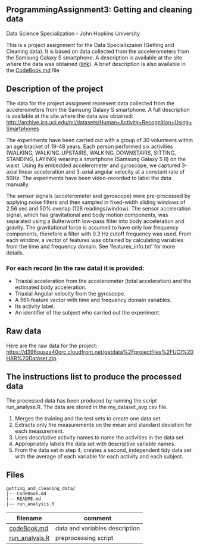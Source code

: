 
ProgrammingAssignment3: Getting and cleaning data
----
Data Science Specialization - John Hopkins University

This is a project assignment for the Data Specialiszaion (Getting and Cleaning data). It is based on data collected from the accelerometers from the Samsung Galaxy S smartphone. A  description is available at the site where the data was obtained ([link](http://archive.ics.uci.edu/ml/datasets/Human+Activity+Recognition+Using+Smartphones)). A brief description is also available in the [CodeBook.md](./CodeBook.md) file


## Description of the project
The data for the project assigment represent data collected from the accelerometers from the Samsung Galaxy S smartphone. A full description is available at the site where the data was obtained:
http://archive.ics.uci.edu/ml/datasets/Human+Activity+Recognition+Using+Smartphones

The experiments have been carried out with a group of 30 volunteers within an age bracket of 19-48 years. Each person performed six activities (WALKING, WALKING_UPSTAIRS, WALKING_DOWNSTAIRS, SITTING, STANDING, LAYING) wearing a smartphone (Samsung Galaxy S II) on the waist. Using its embedded accelerometer and gyroscope, we captured 3-axial linear acceleration and 3-axial angular velocity at a constant rate of 50Hz. The experiments have been video-recorded to label the data manually. 

The sensor signals (accelerometer and gyroscope) were pre-processed by applying noise filters and then sampled in fixed-width sliding windows of 2.56 sec and 50% overlap (128 readings/window). The sensor acceleration signal, which has gravitational and body motion components, was separated using a Butterworth low-pass filter into body acceleration and gravity. The gravitational force is assumed to have only low frequency components, therefore a filter with 0.3 Hz cutoff frequency was used. From each window, a vector of features was obtained by calculating variables from the time and frequency domain. See 'features_info.txt' for more details. 

### For each record (in the raw data) it is provided:

- Triaxial acceleration from the accelerometer (total acceleration) and the estimated body acceleration.
- Triaxial Angular velocity from the gyroscope. 
- A 561-feature vector with time and frequency domain variables. 
- Its activity label. 
- An identifier of the subject who carried out the experiment.

## Raw data
Here are the raw data for the project:
https://d396qusza40orc.cloudfront.net/getdata%2Fprojectfiles%2FUCI%20HAR%20Dataset.zip
 

## The instructions list to produce the processed data
The processed data has been produced by running the script run_analyse.R. The data are stored in the my_dataset_avg.csv file.

1. Merges the training and the test sets to create one data set.
2. Extracts only the measurements on the mean and standard deviation for each measurement.
3. Uses descriptive activity names to name the activities in the data set
4. Appropriately labels the data set with descriptive variable names.
5. From the data set in step 4, creates a second, independent tidy data set with the average of each variable for each activity and each subject.

## Files
```
getting_and_cleaning_data/
|-- CodeBook.md
|-- README.md
|-- run_analysis.R
```
| filename| comment | 
| --- | --- |
| [codeBook.md](./codeBook.md)| data and variables description | 
| [run_analysis.R](./run_analysis.R) | preprocessing script | 
